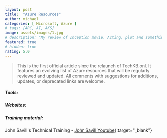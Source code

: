 ```yaml
---
layout: post
title:  "Azure Resources"
author: michael
categories: [ Microsoft, Azure ]
# tags: [ARC, AI, AKS]
image: assets/images/1.jpg
# description: "My review of Inception movie. Acting, plot and something else in this short description."
featured: true
# hidden: true
rating: 5.0
---
```


> This is the first official article since the relaunch of TechKB.onl. It features an evolving list of Azure resources that will be regularly reviewed and updated. All comments with suggestions for additions, updates, or deprecated links are welcome. 

##### Tools:


##### Websites:


##### Training material:

John Savill's Technical Training -  [John Savill Youtube](https://www.youtube.com/@NTFAQGuy){:target="_blank"}